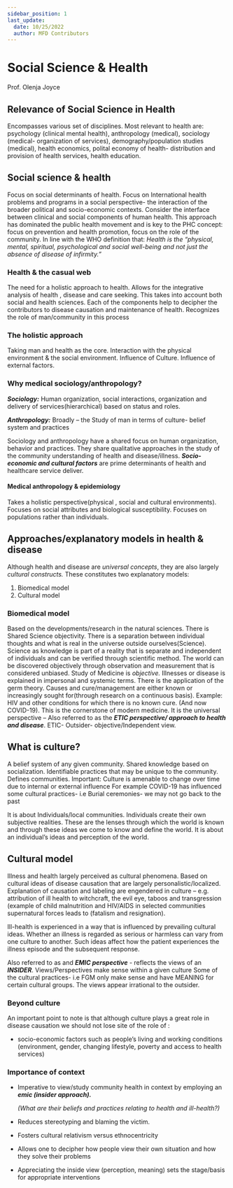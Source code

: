 ```yaml
---
sidebar_position: 1
last_update:
  date: 10/25/2022
  author: MFD Contributors
---
```


# Social Science & Health

Prof. Olenja Joyce

## Relevance of Social Science in Health

Encompasses various set of disciplines. Most relevant to health are: psychology (clinical mental health), anthropology (medical), sociology (medical- organization of services), demography/population studies (medical), health economics, polital economy of health- distribution and provision of health services, health education.

## Social science & health

Focus on social determinants of health. Focus on International health problems and programs in a social perspective- the interaction of the broader political and socio-economic contexts. Consider the interface between clinical and social components of human health. This approach has dominated the public health movement and is key to the PHC concept: focus on prevention and health promotion, focus on the role of the community. In line with the WHO definition that: _Health is the “physical, mental, spiritual, psychological and social well-being and not just the absence of disease of infirmity.”_

### Health & the casual web

The need for a holistic approach to health. Allows for the integrative analysis of health , disease and care seeking. This takes into account both social and health sciences. Each of the components help to decipher the contributors to disease causation and maintenance of health. Recognizes the role of man/community in this process

### The holistic approach

Taking man and health as the core.
Interaction with the physical environment & the social environment. Influence of Culture. Influence of external factors.

### Why medical sociology/anthropology?

**_Sociology:_** Human organization, social interactions, organization and delivery of services(hierarchical) based on status and roles.

**_Anthropology:_** Broadly – the Study of man in terms of culture- belief system and practices

Sociology and anthropology have a shared focus on human organization, behavior and practices. They share qualitative approaches in the study of the community understanding of health and disease/illness. **_Socio-economic and cultural factors_** are prime determinants of health and healthcare service deliver.

#### Medical anthropology & epidemiology

Takes a holistic perspective(physical , social and cultural environments). Focuses on social attributes and biological susceptibility. Focuses on populations rather than individuals.

## Approaches/explanatory models in health & disease

Although health and disease are _universal concepts_, they are also largely _cultural constructs._ These constitutes two explanatory models:

1. Biomedical model
2. Cultural model

### Biomedical model

Based on the developments/research in the natural sciences. There is Shared Science objectivity. There is a separation between individual thoughts and what is real in the universe outside ourselves(Science). Science as knowledge is part of a reality that is separate and independent of individuals and can be verified through scientific method. The world can be discovered objectively through observation and measurement that is considered unbiased. Study of Medicine is _objective._
Illnesses or disease is explained in impersonal and systemic terms. There is the application of the germ theory. Causes and cure/management are either known or increasingly sought for(through research on a continuous basis). Example: HIV and other conditions for which there is no known cure. (And now COVID-19).
This is the cornerstone of modern medicine. It is the universal perspective – Also referred to as the **_ETIC perspective/ approach to health and disease_**. ETIC- Outsider- objective/Independent view.

## What is culture?

A belief system of any given community. Shared knowledge based on socialization. Identifiable practices that may be unique to the community. Defines communities.
Important: Culture is amenable to change over time due to internal or external influence
For example COVID-19 has influenced some cultural practices- i.e Burial ceremonies- we may not go back to the past

It is about Individuals/local communities. Individuals create their own subjective realities. These are the lenses through which the world is known and through these ideas we come to know and define the world. It is about an individual’s ideas and perception of the world.

## Cultural model

Illness and health largely perceived as cultural phenomena. Based on cultural ideas of disease causation that are largely personalistic/localized. Explanation of causation and labeling are engendered in culture – e.g. attribution of ill health to witchcraft, the evil eye, taboos and transgression (example of child malnutrition and HIV/AIDS in selected communities  
supernatural forces leads to (fatalism and resignation).

Ill-health is experienced in a way that is influenced by prevailing cultural ideas. Whether an illness is regarded as serious or harmless can vary from one culture to another. Such ideas affect how the patient experiences the illness episode and the subsequent response.

Also referred to as and **_EMIC perspective_** - reflects the views of an **_INSIDER_**. Views/Perspectives make sense within a given culture
Some of the cultural practices- i.e FGM only make sense and have MEANING for certain cultural groups. The views appear irrational to the outsider.

### Beyond culture

An important point to note is that although culture plays a great role in disease causation we should not lose site of the role of :

- socio-economic factors such as people’s living and working conditions (environment, gender, changing lifestyle, poverty and access to health services)

### Importance of context

- Imperative to view/study community health in context by employing an **_emic (insider approach)._**

  _(What are their beliefs and practices relating to health and ill-health?)_

- Reduces stereotyping and blaming the victim.
- Fosters cultural relativism versus ethnocentricity
- Allows one to decipher how people view their own situation and how they solve their problems
- Appreciating the inside view (perception, meaning) sets the stage/basis for appropriate interventions
